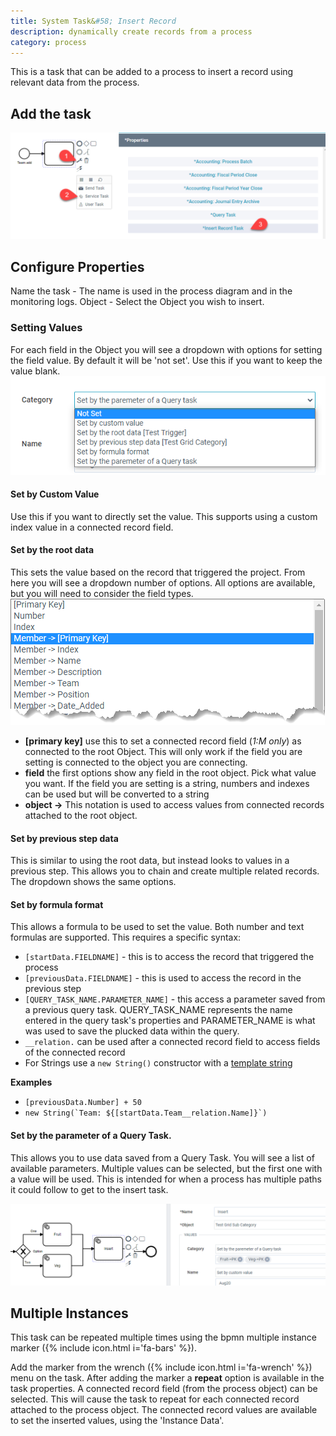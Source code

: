 ```yaml
---
title: System Task&#58; Insert Record
description: dynamically create records from a process
category: process
---
```


This is a task that can be added to a process to insert a record using relevant data from the process.

## Add the task

![](./images/addTask.png)

## Configure Properties

Name the task - The name is used in the process diagram and in the monitoring logs.
Object - Select the Object you wish to insert.

### Setting Values

For each field in the Object you will see a dropdown with options for setting the field value. By default it will be 'not set'. Use this if you want to keep the value blank.
![](./images/setValue.png)

#### Set by Custom Value

Use this if you want to directly set the value. This supports using a custom index value in a connected record field.

#### Set by the root data

This sets the value based on the record that triggered the project. From here you will see a dropdown number of options. All options are available, but you will need to consider the field types.
![](./images/setFrom.png)

- **[primary key]** use this to set a connected record field (_1:M only_) as connected to the root Object. This will only work if the field you are setting is connected to the object you are connecting.
- **field** the first options show any field in the root object. Pick what value you want. If the field you are setting is a string, numbers and indexes can be used but will be converted to a string
- **object ->** This notation is used to access values from connected records attached to the root object.

#### Set by previous step data

This is similar to using the root data, but instead looks to values in a previous step. This allows you to chain and create multiple related records. The dropdown shows the same options.

#### Set by formula format

This allows a formula to be used to set the value. Both number and text formulas are supported. This requires a specific syntax:

- `[startData.FIELDNAME]` - this is to access the record that triggered the process
- `[previousData.FIELDNAME]` - this is used to access the record in the previous step
- `[QUERY_TASK_NAME.PARAMETER_NAME]` - this access a parameter saved from a previous query task. QUERY_TASK_NAME represents the name entered in the query task's properties and PARAMETER_NAME is what was used to save the plucked data within the query.
- `__relation.` can be used after a connected record field to access fields of the connected record
- For Strings use a `new String()` constructor with a [template string](https://developers.google.com/web/updates/2015/01/ES6-Template-Strings)

**Examples**

- `[previousData.Number] + 50`
- `` new String(`Team: ${[startData.Team__relation.Name]}`) ``

#### Set by the parameter of a Query Task.

This allows you to use data saved from a Query Task. You will see a list of available parameters. Multiple values can be selected, but the first one with a value will be used. This is intended for when a process has multiple paths it could follow to get to the insert task.

![](images/queryParamater.png)

## Multiple Instances

This task can be repeated multiple times using the bpmn multiple instance marker ({% include icon.html i='fa-bars' %}).

Add the marker from the wrench ({% include icon.html i='fa-wrench' %}) menu on the task. After adding the marker a **repeat** option is available in the task properties. A connected record field (from the process object) can be selected. This will cause the task to repeat for each connected record attached to the process object. The connected record values are available to set the inserted values, using the 'Instance Data'.
